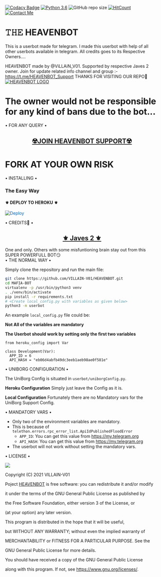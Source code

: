 [![Codacy Badge](https://api.codacy.com/project/badge/Grade/f7c51539e67b483bb8d7749acca51d3a)](https://app.codacy.com/gh/VILLAIN-V01/HEAVENBOT/dashboard)
[![Python 3.6](https://img.shields.io/badge/Python-3.6%20or%20newer-blue.svg)](https://www.python.org/downloads/release/python-360/)
![GitHub repo size](https://img.shields.io/github/repo-size/VILLAIN-V01/HEAVENBOT)
[![HitCount](http://hits.dwyl.com/VILLAIN-V01/HEAVENBOT.svg)](http://hits.dwyl.com/VILLAIN-V01/HEAVENBOT)
[![Contact Me](https://img.shields.io/badge/Telegram-Contact%20Me-informational)](https://t.me/ViLLAiN_V01)



# 𝚃𝙷𝙴 HEAVENBOT
This is a userbot made for telegram. I made this userbot with help of all other userbots available in telegram. All credits goes to its Respective Owners....

HEAVENBOT made by @ViLLAiN_V01. Supported by respective Javes 2 owner. Join for update related info channel and group :- https://t.me/HEAVENBOT_Support THANKS FOR VISITING OUR REPO💖
[![HEAVENBOT LOGO](https://telegra.ph//file/7079653d0956dd98fb301.jpg)](https://t.me/HEAVENBOT_Support)


# The owner would not be responsible for any kind of bans due to the bot...




<summary> • FOR ANY QUERY • <summary>
<h2 align="center"> <a href="https://t.me/HEAVENBOT_Support">☢️JOIN HEAVENBOT SUPPORT☢️</a></h2>

</details>


# FORK AT YOUR OWN RISK



  <summary> • INSTALLING • </summary>

### The Easy Way

<h4>⚜️ DEPLOY TO HEROKU ⚜️</h4>

<a href="https://dashboard.heroku.com/new?button-url=https%3A%2F%2Fgithub.com%2FVILLAIN-V01%2FHEAVENBOT&template=https%3A%2F%2Fgithub.com%2FVILLAIN-V01%2FHEAVENBOT" rel="nofollow" style="background-color: initial; box-sizing: border-box; color: #0366d6; text-decoration-line: none;"><img alt="Deploy" data-canonical-src="https://www.herokucdn.com/deploy/button.svg" src="https://camo.githubusercontent.com/83b0e95b38892b49184e07ad572c94c8038323fb/68747470733a2f2f7777772e6865726f6b7563646e2e636f6d2f6465706c6f792f627574746f6e2e737667" style="border-style: none; box-sizing: initial; max-width: 100%;" /></a></div>

</details>



  <summary> • CREDITS👀 • </summary>
<h2 align="center"> <a href="https://github.com/Javes786/javes-2.0">⚜️ Javes 2 ⚜️</a></h2>
 One and only. Others with some misfuntioning brain stay out from this SUPER POWERFULL BOT😏

</details>



  <summary> • THE NORMAL WAY • </summary>

Simply clone the repository and run the main file:
```sh
git clone https://github.com/VILLAIN-V01/HEAVENBOT.git
cd MAFIA-BOT
virtualenv -p /usr/bin/python3 venv
. ./venv/bin/activate
pip install -r requirements.txt
# <Create local_config.py with variables as given below>
python3 -m userbot
```

An example `local_config.py` file could be:

**Not All of the variables are mandatory**

__The Userbot should work by setting only the first two variables__

```python3
from heroku_config import Var

class Development(Var):
  APP_ID = 6
  API_HASH = "eb06d4abfb49dc3eeb1aeb98ae0f581e"
```

</details>



  <summary> • UNIBORG CONFIGURATION • </summary>

The UniBorg Config is situated in `userbot/uniborgConfig.py`.

**Heroku Configuration**
Simply just leave the Config as it is.

**Local Configuration**
Fortunately there are no Mandatory vars for the UniBorg Support Config.

</details>



  <summary> • MANDATORY VARS • </summary>

- Only two of the environment variables are mandatory.
- This is because of `telethon.errors.rpc_error_list.ApiIdPublishedFloodError`
    - `APP_ID`:   You can get this value from https://my.telegram.org
    - `API_HASH`:   You can get this value from https://my.telegram.org
- The userbot will not work without setting the mandatory vars.


</details>



  <summary> • LICENSE • </summary>

![](https://www.gnu.org/graphics/gplv3-or-later.png)

Copyright (C) 2021 VILLAIN-V01

Poject [HEAVENBOT](https://github.com/VILLAIN-V01/HEAVENBOT) is free software: you can redistribute it and/or modify

it under the terms of the GNU General Public License as published by

the Free Software Foundation, either version 3 of the License, or

(at your option) any later version.

This program is distributed in the hope that it will be useful,

but WITHOUT ANY WARRANTY; without even the implied warranty of

MERCHANTABILITY or FITNESS FOR A PARTICULAR PURPOSE.  See the

GNU General Public License for more details.

You should have received a copy of the GNU General Public License

along with this program. If not, see <https://www.gnu.org/licenses/>.

</details>
